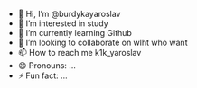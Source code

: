 - 👋 Hi, I’m @burdykayaroslav
- 👀 I’m interested in study
- 🌱 I’m currently learning Github
- 💞️ I’m looking to collaborate on wlht who want
- 📫 How to reach me k1k_yaroslav
- 😄 Pronouns: ...
- ⚡ Fun fact: ...

<!---
burdykayaroslav/burdykayaroslav is a ✨ special ✨ repository because its `README.md` (this file) appears on your GitHub profile.
You can click the Preview link to take a look at your changes.
--->
